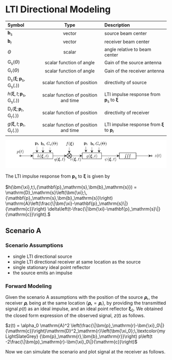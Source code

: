 # LTI Directional Modeling

| Symbol     | Type       | Description |
| :---------- | :----------: | :----------- |
| $\bm{b}_\mathrm{s}$               | vector|  source beam center   |
| $\bm{b}_\mathrm{r}$               | vector|  receiver beam center   |
| $\Theta$     | scalar           | angle relative to beam center |
| $\mathrm{G}_\mathrm{s}(\Theta)$   | scalar function of angle  |  Gain of the source antenna |
| $\mathrm{G}_\mathrm{r}(\Theta)$   | scalar function of angle  |  Gain of the receiver antenna |
| $\mathrm{D}_\mathrm{s}(\bm{\xi};\,{\mathbf{p}_\mathrm{s},\mathrm{G}_\mathrm{s}(.)})$   | scalar function of position |  directivity of source |
| $h(\bm{\xi},t;\,{\mathbf{p}_\mathrm{s},\mathrm{G}_\mathrm{s}(.)})$       |  scalar function of position and time  | LTI impulse response from    $\mathbf{p}_\mathrm{s}$ to  $\bm{\xi}$ |
| $\mathrm{D}_\mathrm{r}(\bm{\xi};\,{\mathbf{p}_\mathrm{r},\mathrm{G}_\mathrm{r}(.)})$   | scalar function of position |  directivity of receiver |
| $g(\bm{\xi},t;\,{\mathbf{p}_\mathrm{r},\mathrm{G}_\mathrm{r}(.)})$  |  scalar function of position and time  | LTI impulse response from    $\bm{\xi}$ to $\mathbf{p}_\mathrm{r}$ |



![](https://raw.githubusercontent.com/NMSU-ISA/LTVsystems/main/docs/src/assets/LTI_BD_model__directional.png)


The LTI impulse response from $\mathbf{p}_\mathrm{s}$ to  $\bm{\xi}$ is given by

$h(\bm{\xi},t;\,{\mathbf{p}_\mathrm{s},\bm{b}_\mathrm{s}}) = \mathrm{D}_\mathrm{s}\left(\bm{\xi};\,{\mathbf{p}_\mathrm{s},\bm{b}_\mathrm{s}}\right)
\mathrm{A}\left(\frac{\|\bm{\xi}-\mathbf{p}_\mathrm{s}\|}
{\mathrm{c}}\right) \delta\left(t-\frac{\|\bm{\xi}-\mathbf{p}_\mathrm{s}\|}{\mathrm{c}}\right).$


## Scenario A

### Scenario Assumptions

  * single LTI directional source
  * single LTI directional receiver at same location as the source
  * single stationary ideal point reflector
  * the source emits an impulse

### Forward Modeling

Given the scenario A assumptions with the position of the source $𝐩ₛ$, the receiver $𝐩ᵣ$ being at the same location $(𝐩ₛ=𝐩ᵣ)$, by providing the transmitted signal $p(t)$ as an ideal impulse, and an ideal point reflector $\bm{\xi}_0$. We obtained the closed form expression of the observed signal, $z(t)$ as follows.

$z(t) = \alpha_0 \mathrm{A}^2
\left(\frac{\|\bm{p}_\mathrm{r}-\bm{\xi}_0\|}
{\mathrm{c}}\right)\mathrm{D}^2_\mathrm{r}\left(\bm{\xi_0};\,\textcolor{myLightSlateGrey}
{\bm{p}_\mathrm{r},\bm{b}_\mathrm{r}}\right)
p\left(t -2\frac{\|\bm{p}_\mathrm{r}-\bm{\xi}_0\|}{\mathrm{c}}\right)$

Now we can simulate the scenario and plot signal at the receiver as follows.
